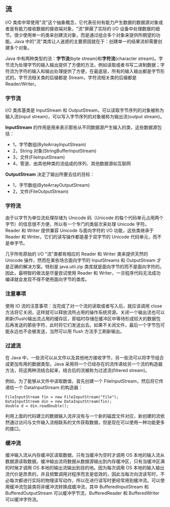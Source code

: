 ## 流 ##

I/O 类库中常使用"流"这个抽象概念，它代表任何有能力产生数据的数据源对象或者是有能力接收数据的接收端对象，"流"屏蔽了实际的 I/O 设备中处理数据的细节。很少使用单一的类来创建流对象，而是通过组合多个对象来提供所期望的功能。Java 中的"流"类库让人迷惑的主要原因就在于：创建单一的结果流却需要创建多个对象。

Java 中有两种类型的流：**字节流**(byte stream)和**字符流**(character stream)。字节流为处理字节的输入输出提供了方便的方法，例如读取或者书写二进制数据；字符流为字符的输入和输出处理提供了方便，在最底层，所有的输入输出都是字节形式的。字节流相关类的后缀都是 Stream，字符流相关类的后缀都是  Reader/Writer。

### 字节流

I/O 类库基类是 InputStream 和 OutputStream，可以读取字节序列的对象被称为输入流(input stream)，可以写入字节序列的对象被称为输出流(output stream)。

**InputStream** 的作用是用来表示那些从不同数据源产生输入的类，这些数据源包括：

* 1，字节数组(ByteArrayInputStream)
* 2，String 对象(StringBufferInputStream)
* 3，文件(FileInputStream)
* 4，管道、由其他种类的流组成的序列、其他数据源如互联网

**OutputStream** 决定了输出所要去往的目标：

* 1，字节数组(ByteArrayOutputStream)
* 2，文件(FileOutputStream)

### 字符流

由于以字节为单位流处理存储为 Unicode 码（Unicode 的每个代码单元占用两个字节）的信息很不方便，所以有一个专门的类层次来处理 Unicode 字符。
Reader 和 Writer 提供兼容 Unicode 与面向字符的 I/O 功能，这些类继承于 Reader 和 Writer。它们的读写操作都是基于双字节的 Unicode 代码单元，而不是单字节。

几乎所有原始的 I/O "流"类都有相应的 Reader 和 Writer 类来提供天然的 Unicode 操作，然而在某些场合面向字节的 InputStreams 和 OutputStream 才是正确的解决方案。特别是 java.util.zip 类库就是面向字节的而不是面向字符的。因此，最明智的做法是尽量尝试使用 Reader 和  Writer，一旦程序代码无法成功编译就会发现不得不使用面向字节的类库。

### 注意事项

使用 IO 流的注意事项：当完成了对一个流的读取或者写入后，就应该调用 close 方法将它关闭，这样就可以释放流所占用的操作系统资源。关闭一个输出流也可以刷新(flush)输出流占用的缓存区，即临时存储在缓冲区中等待形成较大的数据包后再发送的那些字符，此时将它们发送出去。如果不关闭文件，最后一个字节包可能永远也不会被发送，当然可以用 flush 方法手工刷新输出。

### 过滤流

在 Java 中，一些流可以从文件以及其他地方接收字节，另一些流可以将字节组合成更加有用的数据类型。Java 采用将一个已经存在的流传递给另一个流的构造器方法，将这两种流结合起来，结合后的流被称为过滤流(filtered stream)。

例如，为了能够从文件中读取数值，首先创建一个 FileInputStream，然后将它传递给一个 DataInputStream 的构造器：
	
	FileInputStream fin = new FileInputStream("file");
	DataInputStream din = new DataInputStream(fin);
	double d = din.readDouble();

利用上面的代码建立的数据输入流并没有与一个新的磁盘文件对应，新创建的流依然通过访问与文件输入流相联系的文件获取数据，但是现在可以使用一种功能更多的接口。

### 缓冲流

缓冲输入流从内存缓冲区读取数据，只有当缓冲为空时才调用 OS 本地的输入流从数据源读取数据。缓冲输出流将数据从数据源输出到内存缓冲区，只有当缓冲区满的时候才调用 OS 本地的输出流输出到目的地。因为每次调用 OS 本地的输入输出流代价是昂贵的，并且频繁调用对程序而言是低效的，因此当每次向流读写时，不必每次都进行实际的物理读写动作，所以在进行读写时更经常用到缓冲流。可以使用缓冲流包装类将非缓冲流转换成缓冲流，其中 BufferedInputStream 和 BufferedOutputStream 可以缓冲字节流，BufferedReader 和 BufferedWriter 可以缓冲字符流。